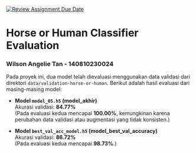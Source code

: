[![Review Assignment Due Date](https://classroom.github.com/assets/deadline-readme-button-22041afd0340ce965d47ae6ef1cefeee28c7c493a6346c4f15d667ab976d596c.svg)](https://classroom.github.com/a/rbj2iw48)

# Horse or Human Classifier Evaluation

### Wilson Angelie Tan - 140810230024

Pada proyek ini, dua model telah dievaluasi menggunakan data validasi dari direktori `data/validation-horse-or-human`. Berikut adalah hasil evaluasi dari masing-masing model:

- **Model `model_05.h5` (model_akhir)**  
  Akurasi validasi: **84.77%**  
  (Pada evaluasi kedua mencapai **100.00%**, kemungkinan karena perubahan data validasi atau augmentasi yang tidak konsisten.)

- **Model `best_val_acc_model.h5` (model_best_val_accuracy)**  
  Akurasi validasi: **86.72%**  
  (Pada evaluasi kedua mencapai **98.73%**.)
